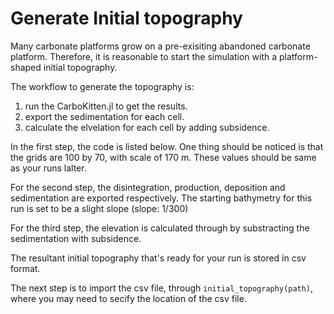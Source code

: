 # Generate Initial topography

Many carbonate platforms grow on a pre-exisiting abandoned carbonate platform. Therefore, it is reasonable to start the simulation with a platform-shaped initial topography.

The workflow to generate the topography is:
1) run the CarboKitten.jl to get the results.
2) export the sedimentation for each cell.
3) calculate the elvelation for each cell by adding subsidence. 

In the first step, the code is listed below. One thing should be noticed is that the grids are 100 by 70, with scale of 170 m. These values should be same as your runs lalter.

For the second step, the disintegration, production, deposition and sedimentation are exported respectively. The starting bathymetry for this run is set to be a slight slope (slope: 1/300)

For the third step, the elevation is calculated through by substracting the sedimentation with subsidence. 

The resultant initial topography that's ready for your run is stored in csv format. 

The next step is to import the csv file, through `initial_topography(path)`, where you may need to secify the location of the csv file. 


